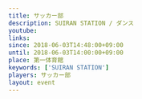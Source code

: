 ```yaml
---
title: サッカー部
description: SUIRAN STATION / ダンス
youtube: 
links:
since: 2018-06-03T14:48:00+09:00
until: 2018-06-03T14:00:00+09:00
place: 第一体育館
keywords: ['SUIRAN STATION']
players: サッカー部
layout: event
---
```

